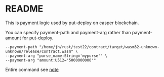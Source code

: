 # README

This is payment logic used by put-deploy on casper blockchain.

You can specify payment-path and payment-arg rather than payment-amount for put-deploy.

```
--payment-path "/home/jh/rust/test22/contract/target/wasm32-unknown-unknown/release/contract.wasm" \
--payment-arg "purse_name:String='mypurse'" \
--payment-arg "amount:U512='5000000000'" 
```

Entire command see [note](./note.md)